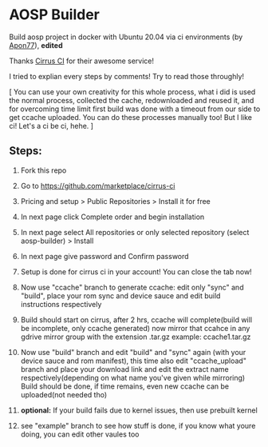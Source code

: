 # AOSP Builder
Build aosp project in docker with Ubuntu 20.04 via ci environments (by [Apon77](https://github.com/Apon77)), **edited**

Thanks [Cirrus CI](https://cirrus-ci.com/) for their awesome service!

I tried to explian every steps by comments! Try to read those throughly!

[ You can use your own creativity for this whole process, what i did is used the normal process, collected the cache, redownloaded and reused it, and for overcoming time limit first build was done with a timeout from our side to get ccache uploaded. You can do these processes manually too! But I like ci! Let's a ci be ci, hehe. ]

## Steps:

1. Fork this repo
2. Go to https://github.com/marketplace/cirrus-ci
3. Pricing and setup > Public Repositories > Install it for free
4. In next page click Complete order and begin installation
5. In next page select All repositories or only selected repository (select aosp-builder) > Install
6. In next page give password and Confirm password
7. Setup is done for cirrus ci in your account! You can close the tab now!
8. Now use "ccache" branch to generate ccache: edit only "sync" and "build", place your rom sync and device sauce and edit build instructions respectively
9. Build should start on cirrus, after 2 hrs, ccache will complete(build will be incomplete, only ccache generated) now mirror that ccahce in any gdrive mirror group with the extension .tar.gz   example: ccache1.tar.gz
10. Now use "build" branch and edit "build" and "sync" again (with your device sauce and rom manifest), this time also edit "ccache_upload" branch and place your download link and edit the extract name respectively(depending on what name you've given while mirroring)
Build should be done, if time remains, even new ccache can be uploaded(not needed tho)

11. **optional:** If your build fails due to kernel issues, then use prebuilt kernel
12. see "example" branch to see how stuff is done, if you know what youre doing, you can edit other vaules too
